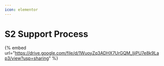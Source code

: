 ```yaml
---
icon: elementor
---
```


# S2 Support Process



{% embed url="https://drive.google.com/file/d/1WuoyZq3ADHX7UrGQM_IjiPU7e8k9Lap3/view?usp=sharing" %}
